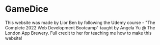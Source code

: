 # GameDice
This website was made by Lior Ben by following the Udemy course - "The Complete 2022 Web Development Bootcamp" taught by Angela Yu @ The London App Brewery. 
Full credit to her for teaching me how to make this website!